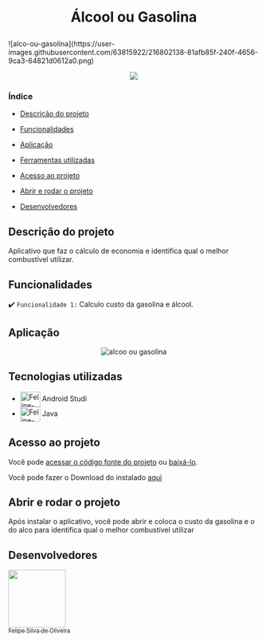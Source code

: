 
<h1 align="center">
  <p align="center">Álcool ou Gasolina</p>
  <a href="https://user-images.githubusercontent.com/63815922/216802097-c3553ac3-7253-43b2-8ced-f274614cc1f2.png#vitrinedev" alt="Álcool ou Gasolina"></a>
</h1>
![alco-ou-gasolina](https://user-images.githubusercontent.com/63815922/216802138-81afb85f-240f-4656-9ca3-64821d0612a0.png)

<p align="center">
<img src="http://img.shields.io/static/v1?label=STATUS&message=EM%20DESENVOLVIMENTO&color=GREEN&style=for-the-badge"/>
</p>


### Índice

- [Descrição do projeto](#descrição-do-projeto)

- [Funcionalidades](#funcionalidades)

- [Aplicação](#aplicação)

- [Ferramentas utilizadas](#ferramentas-utilizadas)

- [Acesso ao projeto](#acesso-ao-projeto)

- [Abrir e rodar o projeto](#abrir-e-rodar-o-projeto)

- [Desenvolvedores](#desenvolvedores)

## Descrição do projeto 

<p align="justify">

Aplicativo que faz o cálculo de economia e identifica qual o melhor combustível utilizar.

</p>

## Funcionalidades

:heavy_check_mark: `Funcionalidade 1:` Calculo custo da gasolina e álcool.



## Aplicação

<div align="center">

![alcoo ou gasolina](https://user-images.githubusercontent.com/63815922/173049513-01084ac3-77c9-475a-8ffa-61eeaf4bc71f.gif)

</div>

###

## Tecnologias utilizadas

  *  <img align="center" alt="Felipe-Androidstudio" height="30" width="40" src="https://cdn.jsdelivr.net/gh/devicons/devicon/icons/androidstudio/androidstudio-original.svg"> Android Studi     
  *  <img align="center" alt="Felipe-Java" height="30" width="40" src="https://cdn.jsdelivr.net/gh/devicons/devicon/icons/java/java-original.svg"> Java
  
###

## Acesso ao projeto

Você pode [acessar o código fonte do projeto](https://github.com/Felipe-S-O/app-alcool-ou-gasolina) ou [baixá-lo](https://github.com/Felipe-S-O/app-alcool-ou-gasolina/archive/refs/heads/main.zip).


Você pode fazer o Download do instalado [aqui](https://drive.google.com/file/d/1aAoveBWRdB65bAb_vZVxDQhpPK9-XIFY/view?usp=sharing)

## Abrir e rodar o projeto

Após instalar o aplicativo, você pode abrir e coloca o custo da gasolina e o do alco para identifica qual o melhor combustível utilizar

## Desenvolvedores

[<img src="https://avatars.githubusercontent.com/u/63815922?v=4" width=115><br><sub>Felipe Silva de Oliveira</sub>](https://github.com/Felipe-S-O) 


